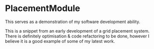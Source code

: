 # PlacementModule
This serves as a demonstration of my software development ability.

This is a snippet from an early development of a grid placement system. There is definitely optimisation & code refactoring to be done, however I believe it is a good example of some of my latest work. 
